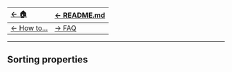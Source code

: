| [← 🏠](../../)            | [← README.md](../../README.md) |
|:--------------------------|:-------------------------------|
| [← How to...](0-howto.md) | [→ FAQ](../../md/faq/0-faq.md) |

<hr>

## Sorting properties